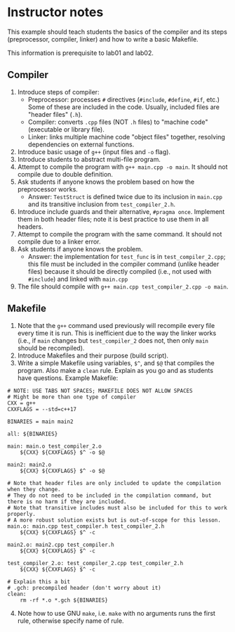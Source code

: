# Instructor notes

This example should teach students the basics of the compiler and its steps (preprocessor, compiler, linker) and how to write a basic Makefile.

This information is prerequisite to lab01 and lab02.

## Compiler

1. Introduce steps of compiler:
    - Preprocessor: processes `#` directives (`#include`, `#define`, `#if`, etc.) Some of these are included in the code. Usually, included files are "header files" (`.h`).
    - Compiler: converts `.cpp` files (NOT `.h` files) to "machine code" (executable or library file).
    - Linker: links multiple machine code "object files" together, resolving dependencies on external functions.
2. Introduce basic usage of `g++` (input files and `-o` flag).
3. Introduce students to abstract multi-file program.
4. Attempt to compile the program with `g++ main.cpp -o main`. It should not compile due to double definition.
5. Ask students if anyone knows the problem based on how the preprocessor works.
    - Answer: `TestStruct` is defined twice due to its inclusion in `main.cpp` and its transitive inclusion from `test_compiler_2.h`.
6. Introduce include guards and their alternative, `#pragma once`. Implement them in both header files; note it is best practice to use them in all headers.
7. Attempt to compile the program with the same command. It should not compile due to a linker error.
8. Ask students if anyone knows the problem.
    - Answer: the implementation for `test_func` is in `test_compiler_2.cpp`; this file must be included in the compiler command (unlike header files) because it should be directly compiled (i.e., not used with `#include`) and linked with `main.cpp`
9. The file should compile with `g++ main.cpp test_compiler_2.cpp -o main`.

## Makefile

1. Note that the `g++` command used previously will recompile every file every time it is run. This is inefficient due to the way the linker works (i.e., if `main` changes but `test_compiler_2` does not, then only `main` should be recompiled).
2. Introduce Makefiles and their purpose (build script).
3. Write a simple Makefile using variables, `$^`, and `$@` that compiles the program. Also make a `clean` rule. Explain as you go and as students have questions. Example Makefile:

```
# NOTE: USE TABS NOT SPACES; MAKEFILE DOES NOT ALLOW SPACES
# Might be more than one type of compiler
CXX = g++
CXXFLAGS = --std=c++17

BINARIES = main main2

all: ${BINARIES}

main: main.o test_compiler_2.o
	${CXX} ${CXXFLAGS} $^ -o $@

main2: main2.o
	${CXX} ${CXXFLAGS} $^ -o $@

# Note that header files are only included to update the compilation when they change.
# They do not need to be included in the compilation command, but there is no harm if they are included.
# Note that transitive includes must also be included for this to work properly.
# A more robust solution exists but is out-of-scope for this lesson.
main.o: main.cpp test_compiler.h test_compiler_2.h
	${CXX} ${CXXFLAGS} $^ -c

main2.o: main2.cpp test_compiler.h
	${CXX} ${CXXFLAGS} $^ -c

test_compiler_2.o: test_compiler_2.cpp test_compiler_2.h 
	${CXX} ${CXXFLAGS} $^ -c

# Explain this a bit
# .gch: precompiled header (don't worry about it)
clean:
	rm -rf *.o *.gch ${BINARIES}
```

4. Note how to use GNU `make`, i.e. `make` with no arguments runs the first rule, otherwise specify name of rule.